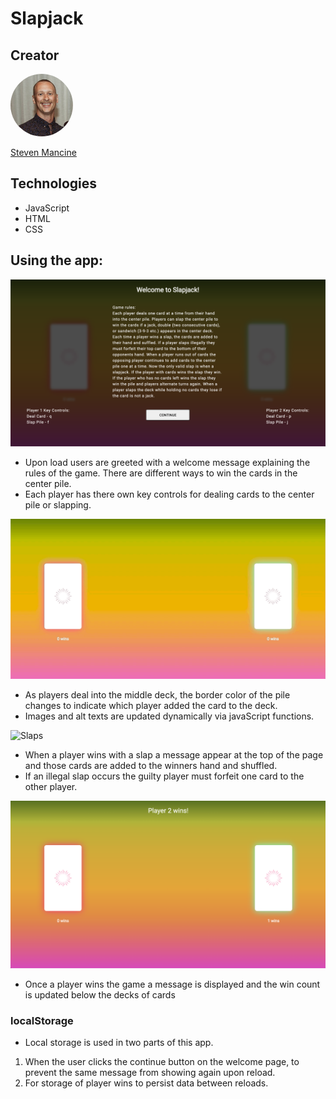 # Slapjack

## Creator

<img src="assets/readme_images/profile.png" style="width:100px; border-radius: 50%" alt="Steven Mancine" />

[Steven Mancine](https://github.com/itsnameissteven)

## Technologies

* JavaScript
* HTML
* CSS

## Using the app:
![Welcome page](assets/readme_images/welcome.png)
* Upon load users are greeted with a welcome message explaining the rules of the game. There are different ways to win the cards in the center pile.
* Each player has there own key controls for dealing cards to the center pile or slapping.

![Color Toggle](assets/readme_images/color_toggle)

* As players deal into the middle deck, the border color of the pile changes to indicate which player added the card to the deck.
* Images and alt texts are updated dynamically via javaScript functions.

![Slaps](assets/readme_images/slaps.gif)

* When a player wins with a slap a message appear at the top of the page and those cards are added to the winners hand and shuffled.
* If an illegal slap occurs the guilty player must forfeit one card to the other player.

![Win Update](assets/readme_images/win-update.png)

* Once a player wins the game a message is displayed and the win count is updated below the decks of cards

### localStorage

* Local storage is used in two parts of this app.
1. When the user clicks the continue button on the welcome page, to prevent the same message from showing again upon reload.
2. For storage of player wins to persist data between reloads.
